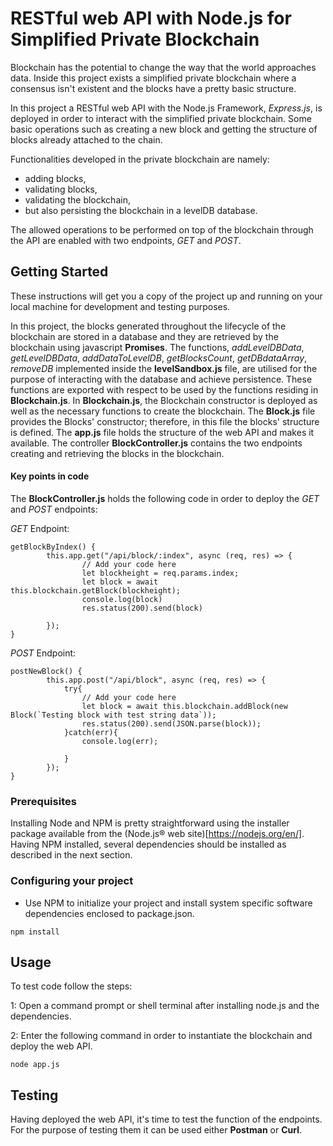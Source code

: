 # RESTful web API with Node.js for Simplified Private Blockchain

Blockchain has the potential to change the way that the world approaches data. Inside this project exists a simplified private blockchain where a consensus isn't existent and the blocks have a pretty basic structure.

In this project a RESTful web API with the Node.js Framework, _Express.js_, is deployed in order to interact with the simplified private blockchain. Some basic operations such as creating a new block and getting the structure of blocks already attached to the chain.

Functionalities developed in the private blockchain are namely:
- adding blocks,
- validating blocks,
- validating the blockchain,
- but also persisting the blockchain in a levelDB database.

The allowed operations to be performed on top of the blockchain through the API are enabled with two endpoints, _GET_ and _POST_.


## Getting Started

These instructions will get you a copy of the project up and running on your local machine for development and testing purposes.

In this project, the blocks generated throughout the lifecycle of the blockchain are stored in a database and they are retrieved by the blockchain using javascript __Promises__. The functions, *addLevelDBData*, *getLevelDBData*, *addDataToLevelDB*, *getBlocksCount*, *getDBdataArray*, *removeDB* implemented inside the __levelSandbox.js__ file, are utilised for the purpose of interacting with the database and achieve persistence. These functions are exported with respect to be used by the functions residing in __Blockchain.js__. In __Blockchain.js__, the Blockchain constructor is deployed as well as the necessary functions to create the blockchain. The __Block.js__ file provides the Blocks' constructor; therefore, in this file the blocks' structure is defined. The __app.js__ file holds the structure of the web API and makes it available. The controller __BlockController.js__ contains the two endpoints creating and retrieving the blocks in the blockchain.

#### Key points in code

The __BlockController.js__ holds the following code in order to deploy the _GET_ and _POST_ endpoints:

_GET_ Endpoint:
```
getBlockByIndex() {
		this.app.get("/api/block/:index", async (req, res) => {
				// Add your code here
				let blockheight = req.params.index;
				let block = await this.blockchain.getBlock(blockheight);
				console.log(block)
				res.status(200).send(block)

		});
}
```
_POST_ Endpoint:
```
postNewBlock() {
		this.app.post("/api/block", async (req, res) => {
			try{
				// Add your code here
				let block = await this.blockchain.addBlock(new Block(`Testing block with test string data`));
				res.status(200).send(JSON.parse(block));
			}catch(err){
				console.log(err);

			}
		});
}
```
### Prerequisites

Installing Node and NPM is pretty straightforward using the installer package available from the (Node.js® web site)[https://nodejs.org/en/].
Having NPM installed, several dependencies should be installed as described in the next section.

### Configuring your project

- Use NPM to initialize your project and install system specific software dependencies enclosed to package.json.
```
npm install
```


## Usage

To test code follow the steps:

1: Open a command prompt or shell terminal after installing node.js and the dependencies.

2: Enter the following command in order to instantiate the blockchain and deploy the web API.
```
node app.js
```

## Testing

Having deployed the web API, it's time to test the function of the endpoints. For the purpose of testing them it can be used either __Postman__ or __Curl__.
